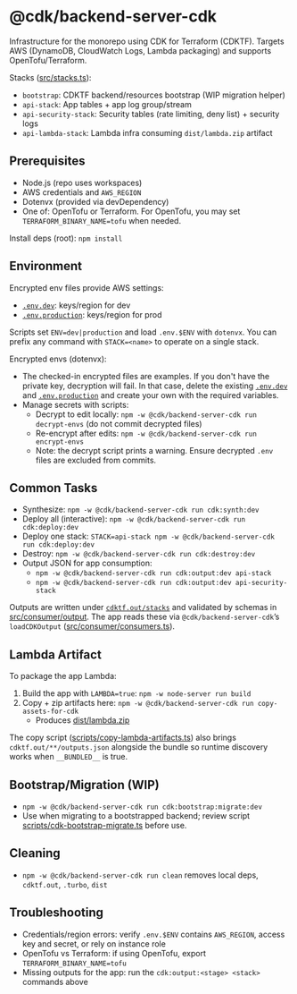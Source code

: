 # @cdk/backend-server-cdk

Infrastructure for the monorepo using CDK for Terraform (CDKTF). Targets AWS (DynamoDB, CloudWatch Logs, Lambda packaging) and supports OpenTofu/Terraform.

Stacks ([src/stacks.ts](src/stacks.ts)):
- `bootstrap`: CDKTF backend/resources bootstrap (WIP migration helper)
- `api-stack`: App tables + app log group/stream
- `api-security-stack`: Security tables (rate limiting, deny list) + security logs
- `api-lambda-stack`: Lambda infra consuming `dist/lambda.zip` artifact

## Prerequisites

- Node.js (repo uses workspaces)
- AWS credentials and `AWS_REGION`
- Dotenvx (provided via devDependency)
- One of: OpenTofu or Terraform. For OpenTofu, you may set `TERRAFORM_BINARY_NAME=tofu` when needed.

Install deps (root): `npm install`

## Environment

Encrypted env files provide AWS settings:
- [`.env.dev`](.env.dev): keys/region for dev
- [`.env.production`](.env.production): keys/region for prod

Scripts set `ENV=dev|production` and load `.env.$ENV` with `dotenvx`. You can prefix any command with `STACK=<name>` to operate on a single stack.

Encrypted envs (dotenvx):
- The checked-in encrypted files are examples. If you don't have the private key, decryption will fail. In that case, delete the existing [`.env.dev`](.env.dev) and [`.env.production`](.env.production) and create your own with the required variables.
- Manage secrets with scripts:
  - Decrypt to edit locally: `npm -w @cdk/backend-server-cdk run decrypt-envs` (do not commit decrypted files)
  - Re-encrypt after edits: `npm -w @cdk/backend-server-cdk run encrypt-envs`
  - Note: the decrypt script prints a warning. Ensure decrypted `.env` files are excluded from commits.

## Common Tasks

- Synthesize: `npm -w @cdk/backend-server-cdk run cdk:synth:dev`
- Deploy all (interactive): `npm -w @cdk/backend-server-cdk run cdk:deploy:dev`
- Deploy one stack: `STACK=api-stack npm -w @cdk/backend-server-cdk run cdk:deploy:dev`
- Destroy: `npm -w @cdk/backend-server-cdk run cdk:destroy:dev`
- Output JSON for app consumption:
  - `npm -w @cdk/backend-server-cdk run cdk:output:dev api-stack`
  - `npm -w @cdk/backend-server-cdk run cdk:output:dev api-security-stack`

Outputs are written under [`cdktf.out/stacks`](cdktf.out/stacks) and validated by schemas in [src/consumer/output](src/consumer/output). The app reads these via `@cdk/backend-server-cdk`’s `loadCDKOutput` ([src/consumer/consumers.ts](src/consumer/consumers.ts)).

## Lambda Artifact

To package the app Lambda:
1) Build the app with `LAMBDA=true`: `npm -w node-server run build`
2) Copy + zip artifacts here: `npm -w @cdk/backend-server-cdk run copy-assets-for-cdk`
   - Produces [dist/lambda.zip](dist/lambda.zip)

The copy script ([scripts/copy-lambda-artifacts.ts](scripts/copy-lambda-artifacts.ts)) also brings `cdktf.out/**/outputs.json` alongside the bundle so runtime discovery works when `__BUNDLED__` is true.

## Bootstrap/Migration (WIP)

- `npm -w @cdk/backend-server-cdk run cdk:bootstrap:migrate:dev`
- Use when migrating to a bootstrapped backend; review script [scripts/cdk-bootstrap-migrate.ts](scripts/cdk-bootstrap-migrate.ts) before use.

## Cleaning

- `npm -w @cdk/backend-server-cdk run clean` removes local deps, `cdktf.out`, `.turbo`, `dist`

## Troubleshooting

- Credentials/region errors: verify `.env.$ENV` contains `AWS_REGION`, access key and secret, or rely on instance role
- OpenTofu vs Terraform: if using OpenTofu, export `TERRAFORM_BINARY_NAME=tofu`
- Missing outputs for the app: run the `cdk:output:<stage> <stack>` commands above
